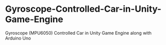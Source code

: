 # Gyroscope-Controlled-Car-in-Unity-Game-Engine
Gyroscope (MPU6050) Controlled Car in Unity Game Engine along with Arduino Uno
